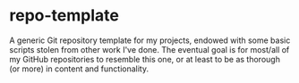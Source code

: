# repo-template

A generic Git repository template for my projects, endowed with some basic
scripts stolen from other work I've done. The eventual goal is for most/all of
my GitHub repositories to resemble this one, or at least to be as thorough (or
more) in content and functionality.
